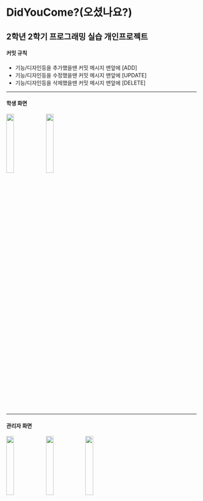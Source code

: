 # DidYouCome?(오셨나요?)
<h2>2학년 2학기 프로그래밍 실습 개인프로젝트</h2>
<h4>커밋 규칙</h4>

<nav>
   <ul>
      <li>기능/디자인등을 추가했을땐 커밋 메시지 맨앞에 [ADD]</li>
      <li>기능/디자인등을 수정했을땐 커밋 메시지 맨앞에 [UPDATE]</li>
      <li>기능/디자인등을 삭제했을땐 커밋 메시지 맨앞에 [DELETE]</li>
   </ul>
</nav>

<hr>
<h4>학생 화면</h4>
<div>
   <img src="https://user-images.githubusercontent.com/52943905/99951032-c8c11580-2dc0-11eb-93ed-75d240366d6b.png" width="20%"></img>
   <img src="https://user-images.githubusercontent.com/52943905/99951998-505b5400-2dc2-11eb-8153-40c199a022e3.png" width="20%"></img>
</div>

<hr>
<h4>관리자 화면</h4>
<div>
   <img src="https://user-images.githubusercontent.com/52943905/99951652-c4492c80-2dc1-11eb-848d-0b54624b427f.png" width="20%"></img>
   <img src="https://user-images.githubusercontent.com/52943905/99951656-c57a5980-2dc1-11eb-982a-0c2d01ea9a39.png" width="20%"></img>
   <img src="https://user-images.githubusercontent.com/52943905/99951658-c6ab8680-2dc1-11eb-9794-cff24831ac1a.png" width="20%"></img>
</div>

